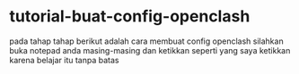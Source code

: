 # tutorial-buat-config-openclash

pada tahap tahap berikut adalah cara membuat config openclash
silahkan buka notepad anda masing-masing
dan ketikkan seperti yang saya ketikkan
karena belajar itu tanpa batas
